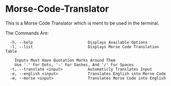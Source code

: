 # Morse-Code-Translator

This is a Morse Code Translator which is ment to be used in the terminal.

The Commands Are:
```
  -h, --help                        Displays Available Options 
  -l, --list                        Displays Morse Code Translation Table 

    Inputs Must Have Quotation Marks Around Them
    Use '.' For Dots, '-' For Dashes, And '/' For Spaces
  -t, --translate <input>           Automaticly Translates Input 
  -e, --english <input>             Translates English into Morse Code 
  -m, --morse <input>               Translates Morse Code into English 
```
